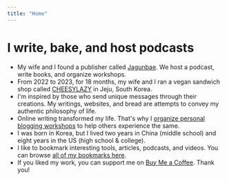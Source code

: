 ```yaml
---
title: "Home"
---
```


# I write, bake, and host podcasts

- My wife and I found a publisher called [Jagunbae](https://en.jagunbae.com/). We host a podcast, write books, and organize workshops.
- From 2022 to 2023, for 18 months, my wife and I ran a vegan sandwich shop called [CHEESYLAZY](https://reviews.cheesylazy.com/) in Jeju, South Korea.
- I'm inspired by those who send unique messages through their creations. My writings, websites, and bread are attempts to convey my authentic philosophy of life.
- Online writing transformed my life. That's why I [organize personal blogging workshops](https://kangminsuk.com/blog/workshops/) to help others experience the same.
- I was born in Korea, but I lived two years in China (middle school) and eight years in the US (high school & college).
- I like to bookmark interesting tools, articles, podcasts, and videos. You can browse [all of my bookmarks here](https://links.kangminsuk.com/bookmarks/shared).
- If you liked my work, you can support me on [Buy Me a Coffee](https://buymeacoffee.com/kangminsuk). Thank you!